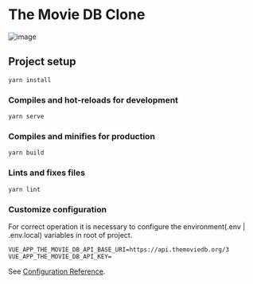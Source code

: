 # The Movie DB Clone

![image](https://user-images.githubusercontent.com/41713646/154427578-7de5c737-3beb-4a73-8383-d6a2bd8d9669.png)

## Project setup

```
yarn install
```

### Compiles and hot-reloads for development

```
yarn serve
```

### Compiles and minifies for production

```
yarn build
```

### Lints and fixes files

```
yarn lint
```

### Customize configuration
For correct operation it is necessary to configure the environment(.env | .env.local) variables in root of project. 
```
VUE_APP_THE_MOVIE_DB_API_BASE_URI=https://api.themoviedb.org/3
VUE_APP_THE_MOVIE_DB_API_KEY=
```
See [Configuration Reference](https://cli.vuejs.org/config/).


